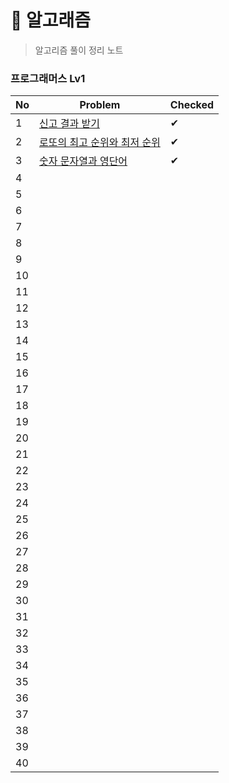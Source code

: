 # 🐳 알고래즘

> 알고리즘 풀이 정리 노트

### 프로그래머스 Lv1

| No  | Problem                                                                             | Checked |
| --- | ----------------------------------------------------------------------------------- | ------- |
| 1   | [신고 결과 받기](https://school.programmers.co.kr/learn/courses/30/lessons/92334)         | ✔       |
| 2   | [로또의 최고 순위와 최저 순위](https://school.programmers.co.kr/learn/courses/30/lessons/77484) | ✔       |
| 3   | [숫자 문자열과 영단어](https://school.programmers.co.kr/learn/courses/30/lessons/81301)      | ✔       |
| 4   |                                                                                     |         |
| 5   |                                                                                     |         |
| 6   |                                                                                     |         |
| 7   |                                                                                     |         |
| 8   |                                                                                     |         |
| 9   |                                                                                     |         |
| 10  |                                                                                     |         |
| 11  |                                                                                     |         |
| 12  |                                                                                     |         |
| 13  |                                                                                     |         |
| 14  |                                                                                     |         |
| 15  |                                                                                     |         |
| 16  |                                                                                     |         |
| 17  |                                                                                     |         |
| 18  |                                                                                     |         |
| 19  |                                                                                     |         |
| 20  |                                                                                     |         |
| 21  |                                                                                     |         |
| 22  |                                                                                     |         |
| 23  |                                                                                     |         |
| 24  |                                                                                     |         |
| 25  |                                                                                     |         |
| 26  |                                                                                     |         |
| 27  |                                                                                     |         |
| 28  |                                                                                     |         |
| 29  |                                                                                     |         |
| 30  |                                                                                     |         |
| 31  |                                                                                     |         |
| 32  |                                                                                     |         |
| 33  |                                                                                     |         |
| 34  |                                                                                     |         |
| 35  |                                                                                     |         |
| 36  |                                                                                     |         |
| 37  |                                                                                     |         |
| 38  |                                                                                     |         |
| 39  |                                                                                     |         |
| 40  |                                                                                     |         |
